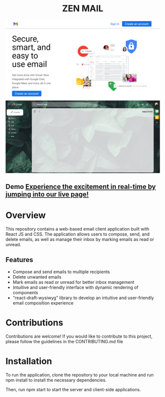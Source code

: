 <h1 align="center">ZEN MAIL</h1>

![Image alt text](https://raw.githubusercontent.com/SHA43F/Assets/main/Mail-Client%20(1).png "Login")
![Image alt text](https://raw.githubusercontent.com/SHA43F/Assets/main/Mail-Client%20(2).png "HomePage")

## Demo [Experience the excitement in real-time by jumping into our live page!](https://react-mail-box-client.web.app/)

# Overview
This repository contains a web-based email client application built with React JS and CSS. The application allows users to compose, send, and delete emails, as well as manage their inbox by marking emails as read or unread.

## Features
- Compose and send emails to multiple recipients
- Delete unwanted emails
- Mark emails as read or unread for better inbox management
- Intuitive and user-friendly interface with dynamic rendering of components
- "react-draft-wysiwyg" library to develop an intuitive and user-friendly email composition experience

# Contributions
Contributions are welcome! If you would like to contribute to this project, please follow the guidelines in the CONTRIBUTING.md file

# Installation
To run the application, clone the repository to your local machine and run npm install to install the necessary dependencies.

Then, run npm start to start the server and client-side applications.
